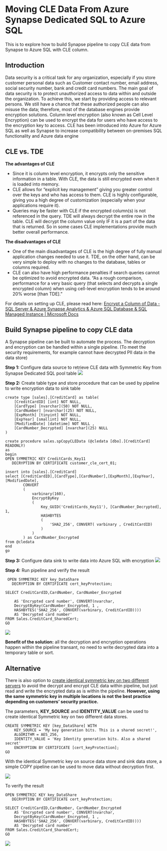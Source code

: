 # Moving CLE Data From Azure Synapse Dedicated SQL to Azure SQL

This is to explore how to build Synapse pipeline to copy CLE data from Synapse to Azure SQL with CLE column. 

## Introduction
Data security is a critical task for any organization, especially if you store customer personal data such as Customer contact number, email address, social security number, bank and credit card numbers. The main goal of data security is to protect unauthorized access to data within and outside the organization. To achieve this, we start by providing access to relevant persons. We still have a chance that these authorized people can also misuse the data; therefore, most of the database engines provide encryption solutions. Column level encryption (also known as Cell Level Encryption) can be used to encrypt the data for users who have access to the encryption key to access. 
CLE has been introduced into Azure for Azure SQL as well as Synapse to increase compatibility between on-premises SQL functionality and Azure data engine 

## CLE vs. TDE
**The advantages of CLE**

- Since it is column level encryption, it encrypts only the sensitive information in a table.
With CLE, the data is still encrypted even when it is loaded into memory.
- CLE allows for “explicit key management” giving you greater control over the keys and who has access to them. CLE is highly configurable, giving you a high degree of customization (especially when your applications require it).
- Queries may be faster with CLE if the encrypted column(s) is not referenced in the query. TDE will always decrypt the entire row in the table. CLE will decrypt the column value only IF it is a part of the data that is returned. So in some cases CLE implementations provide much better overall performance.

**The disadvantages of CLE**

- One of the main disadvantages of CLE is the high degree of fully manual application changes needed to use it. TDE, on the other hand, can be very simple to deploy with no changes to the database, tables or columns required.
- CLE can also have high performance penalties if search queries cannot be optimized to avoid encrypted data. “As a rough comparison, performance for a very basic query (that selects and decrypts a single encrypted column) when using cell-level encryption tends to be around 20% worse [than TDE].”

For details on setting up CLE, please read here: [Encrypt a Column of Data - SQL Server & Azure Synapse Analytics & Azure SQL Database & SQL Managed Instance | Microsoft Docs](https://docs.microsoft.com/en-us/sql/relational-databases/security/encryption/encrypt-a-column-of-data?redirectedfrom=MSDN&view=sql-server-ver15)

## Build Synapse pipeline to copy CLE data

A Synapse pipeline can be built to automate the process. The decryption and encryption can be handled within a single pipeline. (To meet the security requirements, for example cannot have decrypted PII data in the data store)

**Step 1:** Configure data source to retrieve CLE data with Symmetric Key from Synapse Dedicated SQL pool table
![](https://github.com/davidma3768/DM_Azure_Analytics/blob/main/docs/images/cle_decryption.jpg)
 
**Step 2:** Create table type and store procedure that can be used by pipeline to write encryption data to sink table

	create type [sales].[CreditCard] as table(
	    [CreditCardID] [int] NOT NULL,
	    [CardType] [nvarchar](50) NOT NULL,
	    [CardNumber] [nvarchar](25) NOT NULL,
	    [ExpMonth] [tinyint] NOT NULL,
	    [ExpYear] [smallint] NOT NULL, 
	    [ModifiedDate] [datetime] NOT NULL ,
		[CardNumber_Decrypted] [nvarchar](25) NULL
	)

	create procedure sales.spCopyCLEData (@cledata [dbo].[CreditCard] READONLY)
	as 
	begin
	OPEN SYMMETRIC KEY CreditCards_Key11  
	   DECRYPTION BY CERTIFICATE customer_cle_cert_01;  

	insert into [sales].[CreditCard]
	select [CreditCardID],[CardType],[CardNumber],[ExpMonth],[ExpYear],[ModifiedDate],
			CONVERT
			(
				varbinary(160),
				EncryptByKey
				(
					Key_GUID('CreditCards_Key11'), [CardNumber_Decrypted], 1, 
					HASHBYTES
					(
						'SHA2_256', CONVERT( varbinary , CreditCardID)
					)
				)
			) as CardNumber_Encrypted
	from @cledata
	end
	go


**Step 3:** Configure data sink to write data into Azure SQL with encryption
![](https://github.com/davidma3768/DM_Azure_Analytics/blob/main/docs/images/cle_encryption.jpg)

 
**Step 4:** Run pipeline and verify the result

	 OPEN SYMMETRIC KEY key_DataShare  
	   DECRYPTION BY CERTIFICATE cert_keyProtection;  

	SELECT CreditCardID,CardNumber, CardNumber_Encrypted  

	    AS 'Encrypted card number', CONVERT(nvarchar,  
	    DecryptByKey(CardNumber_Encrypted, 1 ,   
	    HASHBYTES('SHA2_256', CONVERT(varbinary, CreditCardID))))  
	    AS 'Decrypted card number' 
	FROM Sales.CreditCard_SharedCert;  
	GO
![](https://github.com/davidma3768/DM_Azure_Analytics/blob/main/docs/images/cle_result.jpg)

**Benefit of the solution:** all the decryption and encryption operations happen within the pipeline transant, no need to write decrypted data into a temporary table or sort. 

## Alternative

There is also option to [create identical symmetric key on two different servers](https://github.com/davidma3768/DM_Azure_Analytics/blob/main/docs/images/cle_encryption.jpg) to avoid the decrypt and encrypt CLE data within pipeline, but just read and write the encrypted data as is within the pipeline. **However, using the same symmetric key in multiple locations is not the best practice depending on customers’ security practice.**

The parameters, **KEY_SOURCE** and **IDENTITY_VALUE** can be used to create identical Symmetric key on two different data stores. 

	CREATE SYMMETRIC KEY [key_DataShare] WITH  
	    KEY_SOURCE = 'My key generation bits. This is a shared secret!',  
	    ALGORITHM = AES_256,   
	    IDENTITY_VALUE = 'Key Identity generation bits. Also a shared secret'  
	    ENCRYPTION BY CERTIFICATE [cert_keyProtection];  
	GO

With the identical Symmetric key on source data store and sink data store, a simple COPY pipeline can be used to move data without decryption first. 

![](https://github.com/davidma3768/DM_Azure_Analytics/blob/main/docs/images/cle_noencryption.jpg)
 
 
To verify the result

	OPEN SYMMETRIC KEY key_DataShare  
	   DECRYPTION BY CERTIFICATE cert_keyProtection;  

	SELECT CreditCardID,CardNumber, CardNumber_Encrypted   
	    AS 'Encrypted card number', CONVERT(nvarchar,  
	    DecryptByKey(CardNumber_Encrypted, 1 ,   
	    HASHBYTES('SHA2_256', CONVERT(varbinary, CreditCardID))))  
	    AS 'Decrypted card number' 
	FROM Sales.CreditCard_SharedCert;  
	GO
![](https://github.com/davidma3768/DM_Azure_Analytics/blob/main/docs/images/cle_result.jpg)
